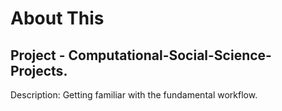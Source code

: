 # About This
## Project - Computational-Social-Science-Projects.
 Description: Getting familiar with the fundamental workflow.
